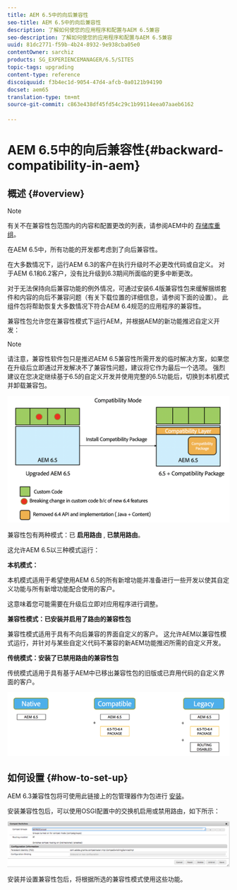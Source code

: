 ```yaml
---
title: AEM 6.5中的向后兼容性
seo-title: AEM 6.5中的向后兼容性
description: 了解如何使您的应用程序和配置与AEM 6.5兼容
seo-description: 了解如何使您的应用程序和配置与AEM 6.5兼容
uuid: 81dc2771-f59b-4b24-8932-9e938cba05e0
contentOwner: sarchiz
products: SG_EXPERIENCEMANAGER/6.5/SITES
topic-tags: upgrading
content-type: reference
discoiquuid: f3b4ec1d-9054-47d4-afcb-0a0121b94190
docset: aem65
translation-type: tm+mt
source-git-commit: c863e438df45fd54c29c1b99114eea07aaeb6162

---
```



# AEM 6.5中的向后兼容性{#backward-compatibility-in-aem}

## 概述 {#overview}

>[!NOTE]
>
>有关不在兼容性包范围内的内容和配置更改的列表，请参阅AEM中的 [存储库重组](/help/sites-deploying/repository-restructuring.md)。

在AEM 6.5中，所有功能的开发都考虑到了向后兼容性。

在大多数情况下，运行AEM 6.3的客户在执行升级时不必更改代码或自定义。 对于AEM 6.1和6.2客户，没有比升级到6.3期间所面临的更多中断更改。

对于无法保持向后兼容功能的例外情况，可通过安装6.4版兼容性包来缓解捆绑套件和内容的向后不兼容问题（有关下载位置的详细信息，请参阅下面的设置）。 此组件包将帮助恢复大多数情况下符合AEM 6.4规范的应用程序的兼容性。

兼容性包允许您在兼容性模式下运行AEM，并根据AEM的新功能推迟自定义开发：

>[!NOTE]
>
>请注意，兼容性软件包只是推迟AEM 6.5兼容性所需开发的临时解决方案，如果您在升级后立即通过开发解决不了兼容性问题，建议将它作为最后一个选项。 强烈建议在您决定继续基于6.5的自定义开发并使用完整的6.5功能后，切换到本机模式并卸载兼容包。

![sase](assets/sase.png)

兼容性包有两种模式：已 **启用路由** , **已禁用路由**。

这允许AEM 6.5以三种模式运行：

**本机模式：**

本机模式适用于希望使用AEM 6.5的所有新增功能并准备进行一些开发以使其自定义功能与所有新增功能配合使用的客户。

这意味着您可能需要在升级后立即对应用程序进行调整。

**兼容性模式：已安装并启用了路由的兼容性包**

兼容性模式适用于具有不向后兼容的界面自定义的客户。 这允许AEM以兼容性模式运行，并针对与某些自定义代码不兼容的新AEM功能推迟所需的自定义开发。

**传统模式：安装了已禁用路由的兼容性包**

传统模式适用于具有基于AEM中已移出兼容性包的旧版或已弃用代码的自定义界面的客户。

![sapte](assets/sapte.png)

## 如何设置 {#how-to-set-up}

AEM 6.3兼容性包将可使用此链接上的包管理器作为包进行 [安装](https://www.adobeaemcloud.com/content/marketplace/marketplaceProxy.html?packagePath=/content/companies/public/adobe/packages/cq640/compatpack/aem-compat-cq64-to-cq63)。

安装兼容性包后，可以使用OSGI配置中的交换机启用或禁用路由，如下所示：

![screen_shot_2017-11-27at122421pm](assets/screen_shot_2017-11-27at122421pm.png)

安装并设置兼容性包后，将根据所选的兼容性模式使用这些功能。
